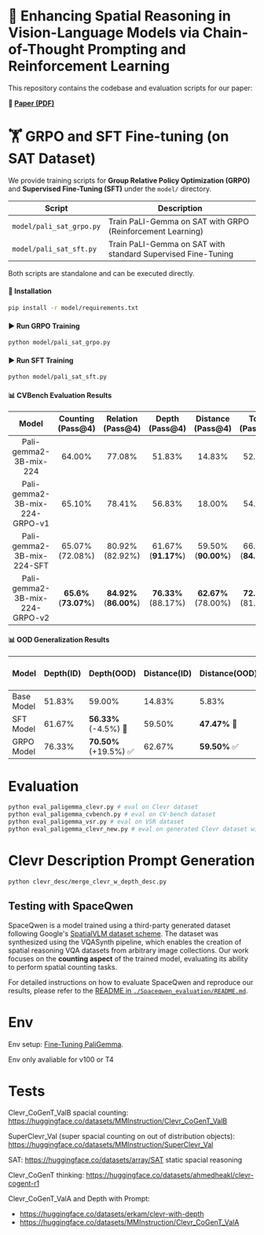 # 🧠 Enhancing Spatial Reasoning in Vision-Language Models via Chain-of-Thought Prompting and Reinforcement Learning

This repository contains the codebase and evaluation scripts for our paper:

**📄 [Paper (PDF)](./paper.pdf)**  

# 🏋️ GRPO and SFT Fine-tuning (on SAT Dataset)

We provide training scripts for **Group Relative Policy Optimization (GRPO)** and **Supervised Fine-Tuning (SFT)** under the `model/` directory.

| Script | Description |
|--------|-------------|
| `model/pali_sat_grpo.py` | Train PaLI-Gemma on SAT with GRPO (Reinforcement Learning) |
| `model/pali_sat_sft.py`  | Train PaLI-Gemma on SAT with standard Supervised Fine-Tuning |

Both scripts are standalone and can be executed directly.
#### 🔧 Installation

```bash
pip install -r model/requirements.txt
```

#### ▶️ Run GRPO Training

```bash
python model/pali_sat_grpo.py
```
#### ▶️ Run SFT Training

```bash
python model/pali_sat_sft.py
```
#### 📊 CVBench Evaluation Results
| Model                                 | Counting<br>(Pass@4) | Relation<br>(Pass@4) | Depth<br>(Pass@4) | Distance<br>(Pass@4) | Total<br>(Pass@4) |
|:-------------------------------------:|:---------------------:|:---------------------:|:------------------:|:---------------------:|:------------------:|
| Pali-gemma2-3B-mix-224                | 64.00%                | 77.08%                | 51.83%             | 14.83%                | 52.16%             |
| Pali-gemma2-3B-mix-224-GRPO-v1        | 65.10%                | 78.41%                | 56.83%             | 18.00%                | 54.77%             |
| Pali-gemma2-3B-mix-224-SFT            | 65.07% (72.08%)   | 80.92% (82.92%)   | 61.67% (**91.17%**) | 59.50% (**90.00%**)   | 66.79% (**84.22%**) |
| Pali-gemma2-3B-mix-224-GRPO-v2        | **65.6%** (**73.07%**) | **84.92%** (**86.00%**) | **76.33%** (88.17%) | **62.67%** (78.00%) | **72.38%** (81.31%) |

#### 📊 OOD Generalization Results
| Model        | Depth(ID)| Depth(OOD)      | Distance(ID) | Distance(OOD)     | Distance ID-OOD Gap |
|--------------|------------|-------------------|----------------|---------------------|----------------------|
| Base Model   | 51.83%     | 59.00%             | 14.83%         | 5.83%               | -9.00%               |
| SFT Model    | 61.67%     | **56.33%** (-4.5%) 🔻 | 59.50%         | **47.47%** 🔻     | **12.03%** 🔻         |
| GRPO Model   | 76.33%     | **70.50%** (+19.5%) ✅ | 62.67%         | **59.50%** ✅     | **3.17%** ✅           |

# Evaluation
```bash
python eval_paligemma_clevr.py # eval on Clevr dataset
python eval_paligemma_cvbench.py # eval on CV-bench dataset
python eval_paligemma_vsr.py # eval on VSR dataset
python eval_paligemma_clevr_new.py # eval on generated Clevr dataset with prompts
```


# Clevr Description Prompt Generation
```bash
python clevr_desc/merge_clevr_w_depth_desc.py
```
## Testing with SpaceQwen

SpaceQwen is a model trained using a third-party generated dataset following Google's [SpatialVLM dataset scheme](https://github.com/remyxai/VQASynth/tree/main). The dataset was synthesized using the VQASynth pipeline, which enables the creation of spatial reasoning VQA datasets from arbitrary image collections. Our work focuses on the **counting aspect** of the trained model, evaluating its ability to perform spatial counting tasks.

For detailed instructions on how to evaluate SpaceQwen and reproduce our results, please refer to the [README in `./Spaceqwen_evaluation/README.md`](https://github.com/Yvonne511/spatial-vlm-investigator/tree/main/Spaceqwen_evaluation).

# Env
Env setup: [Fine-Tuning PaliGemma](https://colab.research.google.com/github/google/generative-ai-docs/blob/main/site/en/gemma/docs/paligemma/fine-tuning-paligemma.ipynb).

Env only avaliable for v100 or T4

# Tests
Clevr_CoGenT_ValB spacial counting: https://huggingface.co/datasets/MMInstruction/Clevr_CoGenT_ValB

SuperClevr_Val (super spacial counting on out of distribution objects): https://huggingface.co/datasets/MMInstruction/SuperClevr_Val

SAT: https://huggingface.co/datasets/array/SAT static spacial reasoning

Clevr_CoGenT thinking: https://huggingface.co/datasets/ahmedheakl/clevr-cogent-r1

Clevr_CoGenT_ValA and Depth with Prompt:
- https://huggingface.co/datasets/erkam/clevr-with-depth
- https://huggingface.co/datasets/MMInstruction/Clevr_CoGenT_ValA


